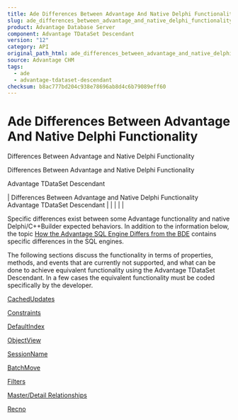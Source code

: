 ```yaml
---
title: Ade Differences Between Advantage And Native Delphi Functionality
slug: ade_differences_between_advantage_and_native_delphi_functionality
product: Advantage Database Server
component: Advantage TDataSet Descendant
version: "12"
category: API
original_path_html: ade_differences_between_advantage_and_native_delphi_functionality.htm
source: Advantage CHM
tags:
  - ade
  - advantage-tdataset-descendant
checksum: b8ac777bd204c938e78696ab8d4c6b79089eff60
---
```


# Ade Differences Between Advantage And Native Delphi Functionality

Differences Between Advantage and Native Delphi Functionality

Differences Between Advantage and Native Delphi Functionality

Advantage TDataSet Descendant

| Differences Between Advantage and Native Delphi Functionality  Advantage TDataSet Descendant |  |  |  |  |

Specific differences exist between some Advantage functionality and native Delphi/C++Builder expected behaviors. In addition to the information below, the topic [How the Advantage SQL Engine Differs from the BDE](master_how_the_advantage_sql_engine_differs_from_the_bde.md) contains specific differences in the SQL engines.

The following sections discuss the functionality in terms of properties, methods, and events that are currently not supported, and what can be done to achieve equivalent functionality using the Advantage TDataSet Descendant. In a few cases the equivalent functionality must be coded specifically by the developer.

[CachedUpdates](ade_cachedupdates.md)

[Constraints](ade_constraints.md)

[DefaultIndex](ade_defaultindex.md)

[ObjectView](ade_objectview.md)

[SessionName](ade_sessionname.md)

[BatchMove](ade_batchmove.md)

[Filters](ade_filters.md)

[Master/Detail Relationships](ade_master_detail_relationships.md)

[Recno](ade_recno_differences.md)
